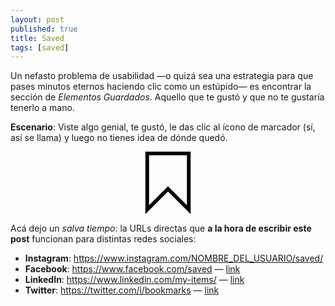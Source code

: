 ```yaml
---
layout: post
published: true
title: Saved
tags: [saved]
---
```


Un nefasto problema de usabilidad —o quizá sea una estrategia para que pases minutos eternos haciendo clic como un estúpido— es encontrar la sección de _Elementos Guardados_. Aquello que te gustó y que no te gustaría tenerlo a mano.

**Escenario**: Viste algo genial, te gustó, le das clic al ícono de marcador (sí, así se llama) y luego no tienes idea de dónde quedó.

<div style="margin: 0 auto;text-align:center">
<svg style="width:100px;height:100px;text-align" fill="#000000" height="800px" width="800px" version="1.1" id="Layer_1" xmlns="http://www.w3.org/2000/svg" xmlns:xlink="http://www.w3.org/1999/xlink" 
viewBox="0 0 512 512" xml:space="preserve">
<g>
<g>
<path d="M70.715,0v512L256,326.715L441.285,512V0H70.715z M411.239,439.462L256,284.224L100.761,439.462V30.046h310.477V439.462z"
/>
</g>
</g>
</svg>
</div>


Acá dejo un _salva tiempo_: la URLs directas que **a la hora de escribir este post** funcionan para distintas redes sociales:

* **Instagram**: https://www.instagram.com/NOMBRE_DEL_USUARIO/saved/
* **Facebook**: https://www.facebook.com/saved — [ link ][1]
* **LinkedIn**: https://www.linkedin.com/my-items/ — [ link ][2]
* **Twitter**: https://twitter.com/i/bookmarks — [ link ][3]

[1]: https://www.facebook.com/saved
[2]: https://www.linkedin.com/my-items/
[3]: https://twitter.com/i/bookmarks

